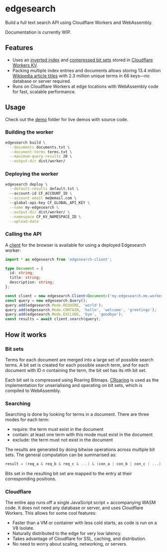# edgesearch

Build a full text search API using Cloudflare Workers and WebAssembly.

Documentation is currently WIP.

## Features

- Uses an [inverted index](https://en.wikipedia.org/wiki/Inverted_index) and [compressed bit sets](https://roaringbitmap.org/) stored in [Cloudflare Workers KV](https://www.cloudflare.com/products/workers-kv/).
- Packing multiple index entries and documents allows storing 13.4 million [Wikipedia article titles](./demo/wiki/) with 2.3 million unique terms in 66 keys&mdash;no database or server required.
- Runs on Cloudflare Workers at edge locations with WebAssembly code for fast, scalable performance.

## Usage

Check out the [demo](./demo) folder for live demos with source code.

### Building the worker

```bash
edgesearch build \
  --documents documents.txt \
  --document-terms terms.txt \
  --maximum-query-results 20 \
  --output-dir dist/worker/
```

### Deploying the worker

```bash
edgesearch deploy \
  --default-results default.txt \ 
  --account-id CF_ACCOUNT_ID \
  --account-email me@email.com \ 
  --global-api-key CF_GLOBAL_API_KEY \
  --name my-edgesearch \
  --output-dir dist/worker/ \
  --namespace CF_KV_NAMESPACE_ID \
  --upload-data
```

### Calling the API

A [client](./client/) for the browser is available for using a deployed Edgesearch worker:

```typescript
import * as edgesearch from 'edgesearch-client';

type Document = {
  id: string;
  title: string;
  description: string;
};

const client = new edgesearch.Client<Document>('my-edgesearch.me.workers.dev');
const query = new edgesearch.Query();
query.add(edgesearch.Mode.REQUIRE, 'world');
query.add(edgesearch.Mode.CONTAIN, 'hello', 'welcome', 'greetings');
query.add(edgesearch.Mode.EXCLUDE, 'bye', 'goodbye');
const results = await client.search(query);
```

## How it works

### Bit sets

Terms for each document are merged into a large set of possible search terms.
A bit set is created for each possible search term, and for each document with ID *n* containing the term, the bit set has its *n*th bit set.

Each bit set is compressed using Roaring Bitmaps. [CRoaring](https://github.com/RoaringBitmap/CRoaring) is used as the implementation for unserialising and operating on bit sets, which is compiled to WebAssembly.

### Searching

Searching is done by looking for terms in a document.
There are three modes for each term:

- require: the term must exist in the document
- contain: at least one term with this mode must exist in the document
- exclude: the term must not exist in the document

The results are generated by doing bitwise operations across multiple bit sets.
The general computation can be summarised as:

```c
result = (req_a & req_b & req_c & ...) & (con_a | con_b | con_c | ...) & ~(exc_a | exc_b | exc_c | ...)
```

Bits set in the resulting bit set are mapped to the entry at their corresponding positions.

### Cloudflare

The entire app runs off a single JavaScript script + accompanying WASM code. It does not need any database or server, and uses Cloudflare Workers. This allows for some cool features:

- Faster than a VM or container with less cold starts, as code is run on a V8 Isolate.
- Naturally distributed to the edge for very low latency.
- Takes advantage of Cloudflare for SSL, caching, and distribution.
- No need to worry about scaling, networking, or servers.
